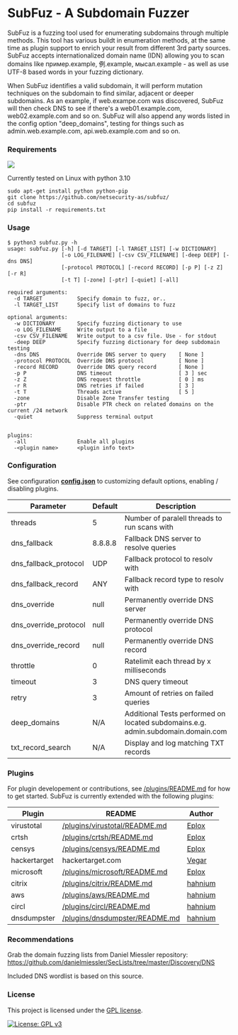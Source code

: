 # SubFuz - A Subdomain Fuzzer
SubFuz is a fuzzing tool used for enumerating subdomains through multiple methods. 
This tool has various buildt in enumeration methods, at the same time as plugin support to enrich your result from different 3rd party sources. SubFuz accepts internationalized domain name (IDN) allowing you to scan domains like  пример.example, 例.example, мысал.example - as well as use UTF-8 based words in your fuzzing dictionary.

When SubFuz identifies a valid subdomain, it will perform mutation techniques on the subdomain to find similar, adjacent or deeper subdomains. As an example, if web.exampe.com was discovered, SubFuz will then check DNS to see if there's a web01.example.com, web02.example.com and so on. SubFuz will also append any words listed in the config option "deep_domains", testing for things such as admin.web.example.com, api.web.example.com and so on.

### Requirements
[![](https://img.shields.io/badge/python-3-blue.svg)](https://www.python.org/downloads/)

Currently tested on Linux with python 3.10
```
sudo apt-get install python python-pip
git clone https://github.com/netsecurity-as/subfuz/
cd subfuz
pip install -r requirements.txt
```

### Usage
```
$ python3 subfuz.py -h
usage: subfuz.py [-h] [-d TARGET] [-l TARGET_LIST] [-w DICTIONARY]
                 [-o LOG_FILENAME] [-csv CSV_FILENAME] [-deep DEEP] [-dns DNS]
                 [-protocol PROTOCOL] [-record RECORD] [-p P] [-z Z] [-r R]
                 [-t T] [-zone] [-ptr] [-quiet] [-all]

required arguments:
  -d TARGET           Specify domain to fuzz, or..
  -l TARGET_LIST      Specify list of domains to fuzz

optional arguments:
  -w DICTIONARY       Specify fuzzing dictionary to use
  -o LOG_FILENAME     Write output to a file
  -csv CSV_FILENAME   Write output to a csv file. Use - for stdout
  -deep DEEP          Specify fuzzing dictionary for deep subdomain testing
  -dns DNS            Override DNS server to query    [ None ]
  -protocol PROTOCOL  Override DNS protocol           [ None ]
  -record RECORD      Override DNS query record       [ None ]
  -p P                DNS timeout                     [ 3 ] sec
  -z Z                DNS request throttle            [ 0 ] ms
  -r R                DNS retries if failed           [ 3 ]
  -t T                Threads active                  [ 5 ]
  -zone               Disable Zone Transfer testing
  -ptr                Disable PTR check on related domains on the current /24 network
  -quiet              Suppress terminal output


plugins:
  -all                Enable all plugins
  -<plugin name>      <plugin info text>
```

### Configuration
See configuration [**config.json**](/config.json) to customizing default options, enabling / disabling plugins.

| Parameter | Default | Description |
| ------ | ------ | ------ |
| threads | 5 | Number of paralell threads to run scans with |
| dns_fallback | 8.8.8.8 | Fallback DNS server to resolve queries |
| dns_fallback_protocol | UDP | Fallback protocol to resolv with |
| dns_fallback_record | ANY | Fallback record type to resolv with |
| dns_override | null | Permanently override DNS server |
| dns_override_protocol | null | Permanently override DNS protocol |
| dns_override_record | null | Permanently override DNS record |
| throttle | 0 | Ratelimit each thread by x milliseconds |
| timeout | 3 | DNS query timeout |
| retry | 3 | Amount of retries on failed queries |
| deep_domains | N/A | Additional Tests performed on located subdomains.e.g. admin.subdomain.domain.com
| txt_record_search | N/A | Display and log matching TXT records |

### Plugins
For plugin developement or contributions, see [/plugins/README.md](/plugins/README.md) for how to get started.
SubFuz is currently extended with the following plugins:

| Plugin | README | Author |
| ------ | ------ | ------ |
| virustotal | [/plugins/virustotal/README.md](plugins/virustotal/README.md) | [Eplox](https://github.com/Eplox/) |
| crtsh | [/plugins/crtsh/README.md](plugins/crtsh/README.md) | [Eplox](https://github.com/Eplox/) |
| censys | [/plugins/censys/README.md](plugins/censys/README.md) | [Eplox](https://github.com/Eplox/) |
| hackertarget | hackertarget.com | [Vegar](https://github.com/VegarLH)
| microsoft | [/plugins/microsoft/README.md](plugins/microsoft/README.md) | [Eplox](https://github.com/Eplox/) |
| citrix | [/plugins/citrix/README.md](plugins/citrix/README.md) | [hahnium](https://github.com/hahnium) |
| aws | [/plugins/aws/README.md](plugins/aws/README.md) | [hahnium](https://github.com/hahnium) |
| circl | [/plugins/circl/README.md](plugins/circl/README.md) | [hahnium](https://github.com/hahnium) |
| dnsdumpster | [/plugins/dnsdumpster/README.md](plugins/dnsdumpster/README.md) | [hahnium](https://github.com/hahnium) |

### Recommendations
Grab the domain fuzzing lists from Daniel Miessler repository: https://github.com/danielmiessler/SecLists/tree/master/Discovery/DNS

Included DNS wordlist is based on this source. 

### License
This project is licensed under the [GPL license](/LICENSE.md). 

[![License: GPL v3](https://img.shields.io/badge/License-GPLv3-blue.svg)](https://www.gnu.org/licenses/gpl-3.0)
